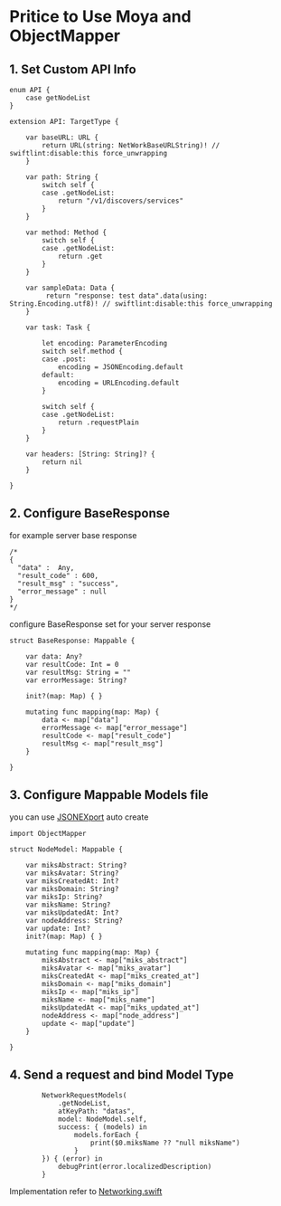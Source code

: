 # Pritice to Use Moya and ObjectMapper

## 1. Set Custom API Info

```
enum API {
    case getNodeList
}

extension API: TargetType {

    var baseURL: URL {
        return URL(string: NetWorkBaseURLString)! // swiftlint:disable:this force_unwrapping
    }

    var path: String {
        switch self {
        case .getNodeList:
            return "/v1/discovers/services"
        }
    }

    var method: Method {
        switch self {
        case .getNodeList:
            return .get
        }
    }

    var sampleData: Data {
         return "response: test data".data(using: String.Encoding.utf8)! // swiftlint:disable:this force_unwrapping
    }

    var task: Task {

        let encoding: ParameterEncoding
        switch self.method {
        case .post:
            encoding = JSONEncoding.default
        default:
            encoding = URLEncoding.default
        }

        switch self {
        case .getNodeList:
            return .requestPlain
        }
    }

    var headers: [String: String]? {
        return nil
    }

}

```

## 2. Configure BaseResponse

for example server base response
```
/*
{
  "data" :  Any,
  "result_code" : 600,
  "result_msg" : "success",
  "error_message" : null
}
*/

```

configure BaseResponse set for your server response

```
struct BaseResponse: Mappable {

    var data: Any?
    var resultCode: Int = 0
    var resultMsg: String = ""
    var errorMessage: String?

    init?(map: Map) { }

    mutating func mapping(map: Map) {
        data <- map["data"]
        errorMessage <- map["error_message"]
        resultCode <- map["result_code"]
        resultMsg <- map["result_msg"]
    }

}
```

## 3. Configure Mappable Models file

you can use [JSONEXport](https://github.com/Ahmed-Ali/JSONExport) auto create
```
import ObjectMapper

struct NodeModel: Mappable {

    var miksAbstract: String?
    var miksAvatar: String?
    var miksCreatedAt: Int?
    var miksDomain: String?
    var miksIp: String?
    var miksName: String?
    var miksUpdatedAt: Int?
    var nodeAddress: String?
    var update: Int?
    init?(map: Map) { }

    mutating func mapping(map: Map) {
        miksAbstract <- map["miks_abstract"]
        miksAvatar <- map["miks_avatar"]
        miksCreatedAt <- map["miks_created_at"]
        miksDomain <- map["miks_domain"]
        miksIp <- map["miks_ip"]
        miksName <- map["miks_name"]
        miksUpdatedAt <- map["miks_updated_at"]
        nodeAddress <- map["node_address"]
        update <- map["update"]
    }

}

```

## 4. Send a request and bind Model Type

```
        NetworkRequestModels(
            .getNodeList,
            atKeyPath: "datas",
            model: NodeModel.self,
            success: { (models) in
                models.forEach {
                    print($0.miksName ?? "null miksName")
                }
        }) { (error) in
            debugPrint(error.localizedDescription)
        }
```

Implementation refer to [Networking.swift](https://github.com/CivelXu/Moya-ObjectMapper/blob/master/MoyaPractice/MoyaPractice/Network/Networking.swift)

